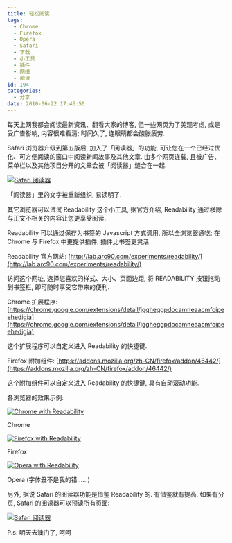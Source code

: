 ```yaml
---
title: 轻松阅读
tags:
  - Chrome
  - Firefox
  - Opera
  - Safari
  - 下载
  - 小工具
  - 插件
  - 网络
  - 阅读
id: 194
categories:
  - 分享
date: 2010-06-22 17:46:50
---
```


每天上网我都会阅读最新资讯、翻看大家的博客, 但一些网页为了美观考虑, 或是受广告影响, 内容很难看清; 时间久了, 连眼睛都会酸胀疲劳.

Safari 浏览器升级到第五版后, 加入了「阅读器」的功能, 可让您在一个已经过优化、可方便阅读的窗口中阅读新闻故事及其他文章. 由多个网页连载, 且被广告、菜单栏以及其他项目分开的文章会被「阅读器」缝合在一起.

[![Safari 阅读器](//beamnote-img.oss-cn-shanghai.aliyuncs.com/2010/2010-06-22_16-37-11.png)](//beamnote-img.oss-cn-shanghai.aliyuncs.com/2010/2010-06-22_16-37-11.png)<!-- more -->

「阅读器」里的文字被重新组织, 易读明了.

其它浏览器可以试试 Readability 这个小工具, 据官方介绍, Readability 通过移除与正文不相关的内容让您更享受阅读.

Readability 可以通过保存为书签的 Javascript 方式调用, 所以全浏览器通吃; 在 Chrome 与 Firefox 中更提供插件, 插件比书签更灵活.

Readability 官方网站: [http://lab.arc90.com/experiments/readability/](http://lab.arc90.com/experiments/readability/)

访问这个网址, 选择您喜欢的样式、大小、页面边距, 将 READABILITY 按钮拖动到书签栏, 即可随时享受它带来的便利.

Chrome 扩展程序: [https://chrome.google.com/extensions/detail/jggheggpdocamneaacmfoipeehedigia](https://chrome.google.com/extensions/detail/jggheggpdocamneaacmfoipeehedigia)

这个扩展程序可以自定义进入 Readability 的快捷键.

Firefox 附加组件: [https://addons.mozilla.org/zh-CN/firefox/addon/46442/](https://addons.mozilla.org/zh-CN/firefox/addon/46442/)

这个附加组件可以自定义进入 Readability 的快捷键, 具有自动滚动功能.

各浏览器的效果示例:

[![Chrome with Readability](//beamnote-img.oss-cn-shanghai.aliyuncs.com/2010/2010-06-22_17-24-45.png)](//beamnote-img.oss-cn-shanghai.aliyuncs.com/2010/2010-06-22_17-24-45.png)

Chrome

[![Firefox with Readability](//beamnote-img.oss-cn-shanghai.aliyuncs.com/2010/2010-06-22_17-19-19.png)](//beamnote-img.oss-cn-shanghai.aliyuncs.com/2010/2010-06-22_17-19-19.png)

Firefox

[![Opera with Readability](//beamnote-img.oss-cn-shanghai.aliyuncs.com/2010/2010-06-22_17-23-23.png)](//beamnote-img.oss-cn-shanghai.aliyuncs.com/2010/2010-06-22_17-23-23.png)

Opera (字体丑不是我的错……)

另外, 据说 Safari 的阅读器功能是借鉴 Readability 的. 有借鉴就有提高, 如果有分页, Safari 的阅读器可以预读所有页面:

[![Safari 阅读器](//beamnote-img.oss-cn-shanghai.aliyuncs.com/2010/2010-06-22_17-42-18.png)](//beamnote-img.oss-cn-shanghai.aliyuncs.com/2010/2010-06-22_17-42-18.png)

P.s. 明天去澳门了, 呵呵
